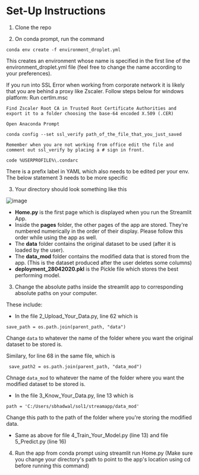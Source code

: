 # Set-Up Instructions

1. Clone the repo

2. On conda prompt, run the command 
```
conda env create -f environment_droplet.yml
```
This creates an environment whose name is specified in the first line of the environment_droplet.yml file (feel free to change the name according to your preferences). 

If you run into SSL Error when working from corporate network it is likely that you are behind a proxy like Zscaler. Follow steps below for windows platform:
    Run certlm.msc

    Find Zscaler Root CA in Trusted Root Certificate Authorities and export it to a folder choosing the base-64 encoded X.509 (.CER)

    Open Anaconda Prompt

    conda config --set ssl_verify path_of_the_file_that_you_just_saved

    Remember when you are not working from office edit the file and comment out ssl_verify by placing a # sign in front.

    code %USERPROFILE%\.condarc

There is a prefix label in YAML which also needs to be edited per your env.
The below statement 3 needs to be more specific

3. Your directory should look something like this 

![image](https://user-images.githubusercontent.com/80118039/217454740-83736989-c216-4281-acdf-520385a605ee.png)

* **Home.py** is the first page which is displayed when you run the Streamlit App.
* Inside the **pages** folder, the other pages of the app are stored. They're numbered numerically in the order of their display. Please follow this order while using the app as well. 
* The **data** folder contains the original dataset to be used (after it is loaded by the user). 
* The **data_mod** folder contains the modified data that is stored from the app. (This is the dataset produced after the user deletes some columns)
* **deployment_28042020.pkl** is the Pickle file which stores the best performing model. 

3. Change the absolute paths inside the streamlit app to corresponding absolute paths on your computer.

These include:

* In the file 2_Upload_Your_Data.py, line 62 which is 

``` save_path = os.path.join(parent_path, "data") ```

Change ```data``` to whatever the name of the folder where you want the original dataset to be stored is. 

Similary, for line 68 in the same file, which is

``` save_path2 = os.path.join(parent_path, "data_mod")```

Chnage ```data_mod``` to whatever the name of the folder where you want the modified dataset to be stored is. 

* In the file 3_Know_Your_Data.py, line 13 which is 

``` path = 'C:/Users/sbhadwal/sol1/streamapp/data_mod' ```

Change this path to the path of the folder where you're storing the modified data. 

* Same as above for file 4_Train_Your_Model.py (line 13) and file 5_Predict.py (line 16)

4. Run the app from conda prompt using streamlit run Home.py 
(Make sure you change your directory's path to point to the app's location using cd before running this command)
